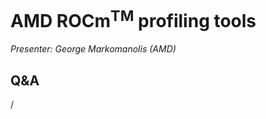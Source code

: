 # AMD ROCm<sup>TM</sup> profiling tools

<em>Presenter: George Markomanolis (AMD)</em>

<!--
-   Slides:

    -   [Part 1: rocprof (PDF, 3.2M)](https://462000265.lumidata.eu/profiling-20241009/files/02a_AMD_ROCm_profiling_tools_rocprof.pdf)

    -   [Part 2: OmniTrace (PDF, 9.7M)](https://462000265.lumidata.eu/profiling-20241009/files/02b_AMD_ROCm_profiling_tools_omnitrace.pdf)

    -   [Part 3: OmniPerf and the roofline model (PDF, 6.5M)](https://462000265.lumidata.eu/profiling-20241009/files/02c_AMD_ROCm_profiling_tools_omniperf_and_roofline.pdf)

    The slide files are also available on LUMI in
    `/appl/local/training/profiling-20241009/files`.
-->

<!--
-   Recording in `/appl/local/training/profiling-20241009/recordings/02_Intro_rocprof.mp4`
-->

<!--
=== "Part 1: rocprof"
    <video src="https://462000265.lumidata.eu/profiling-20241009/recordings/02a_AMD_tools__rocprof.mp4" controls="controls"></video>

=== "Part 2: OmniTrace"
    <video src="https://462000265.lumidata.eu/profiling-20241009/recordings/02b_AMD_tools__OmniTrace.mp4" controls="controls"></video>

=== "Part 3: OmniPerf"
    <video src="https://462000265.lumidata.eu/profiling-20241009/recordings/02c_AMD_tools__OmniPerf.mp4" controls="controls"></video>

The recordings are also available on LUMI in
`/appl/local/training/profiling-20241009/recordings`.
-->

## Q&A

/
